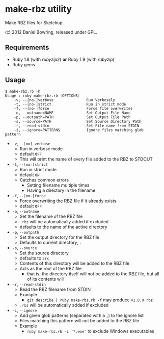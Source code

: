 make-rbz utility
================

Make RBZ files for Sketchup

(c) 2012 Daniel Bowring, released under GPL.


Requirements
------------

* Ruby 1.8 (with *rubyzip2*) **or** Ruby 1.9 (with *rubyzip*)
* Ruby gems


Usage
-----

```
$ make-rbz.rb -h
Usage : ruby make-rbz.rb [OPTIONS]
    -v, --[no-]verbose               Run Verbosely
    -t, --[no-]strict                Run in strict mode
    -f, --[no-]force                 Force file overwrites
    -o, --outname=NAME               Set Output File Name
    -p, --outpath=PATH               Set Output File Path
    -s, --source=PATH                Set Source Directory Path
    -r, --read-stdin                 Set File name from STDIN
    -i, --ignore=PATTERNS            Ignore files matching glob pattern
```

* `-v`, `--[no]-verbose`
    * Run in verbose mode
    * default `OFF`
    * This will print the name of every file added to the RBZ to STDOUT
* `-t`, `--[no-]strict`
    * Run in strict mode
    * default `ON`
    * Catches common errors
        * Setting filename multiple times
        * Having a directory in the filename
* `-f`, `--[no-]force`
    * Force overwriting the RBZ file if it already exists
    * default `OFF`
* `-o`, `--outname`
    * Set the filename of the RBZ file
    * `.rbz` will be automatically added if excluded
    * defaults to the name of the active directory
* `-p`, `--outpath`
    * Set the output directory for the RBZ file
    * Defaults to current directory, `.`
* `-s`, `--source`
    * Set the source directory
    * defaults to `src`
    * Contents of this directory will be added to the RBZ file
    * Acts as the root of the RBZ file
        * that is, the directory itself will not be added to the RBZ file,
            but all of its contents will
* `-r`, `--read-stdin`
    * Read the RBZ filename from STDIN
    * Example
        * `git describe | ruby make-rbz.rb -f` may produce `v1.0.0.rbz`
    * `.rbz` will be automatically added if excluded
* `-i`, `--ignore`
    * Add given glob patterns (separated with a `,`) to the ignore list
    * Files matching this pattern will not be added to the RBZ file
    * Example
        * `ruby make-rbz.rb -i '*.exe'` to exclude Windows executables
